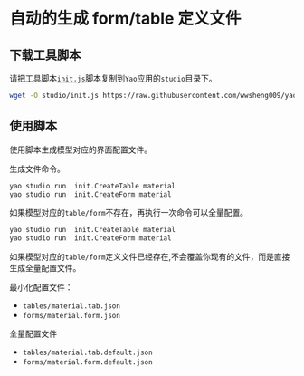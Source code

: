 # 自动的生成 form/table 定义文件

## 下载工具脚本

请把工具脚本[`init.js`](https://github.com/wwsheng009/yao-init/blob/main/studio/init.js)脚本复制到`Yao`应用的`studio`目录下。

```sh
wget -O studio/init.js https://raw.githubusercontent.com/wwsheng009/yao-init/main/studio/init.js

```

## 使用脚本

使用脚本生成模型对应的界面配置文件。

生成文件命令。

```sh
yao studio run  init.CreateTable material
yao studio run  init.CreateForm material
```

如果模型对应的`table/form`不存在，再执行一次命令可以全量配置。

```sh
yao studio run  init.CreateTable material
yao studio run  init.CreateForm material
```

如果模型对应的`table/form`定义文件已经存在,不会覆盖你现有的文件，而是直接生成全量配置文件。

最小化配置文件：

- `tables/material.tab.json`
- `forms/material.form.json`

全量配置文件

- `tables/material.tab.default.json`
- `forms/material.form.default.json`
